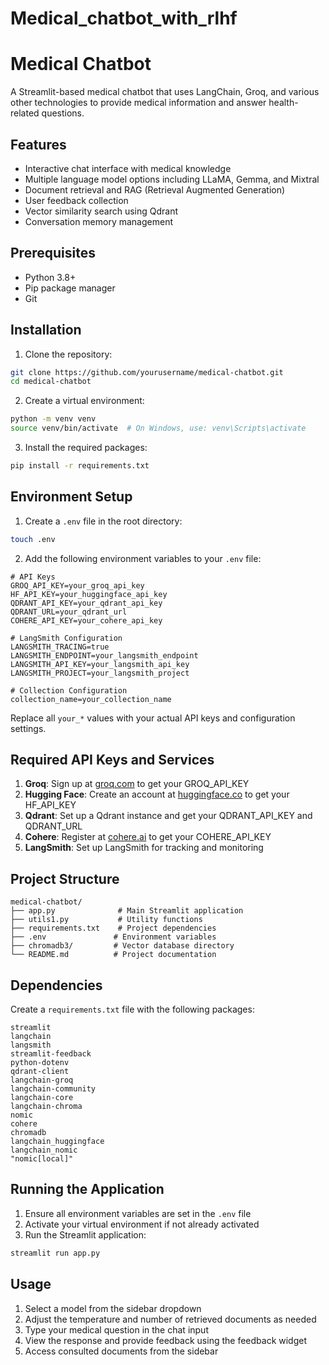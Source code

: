 # Medical_chatbot_with_rlhf

# Medical Chatbot

A Streamlit-based medical chatbot that uses LangChain, Groq, and various other technologies to provide medical information and answer health-related questions.

## Features

- Interactive chat interface with medical knowledge
- Multiple language model options including LLaMA, Gemma, and Mixtral
- Document retrieval and RAG (Retrieval Augmented Generation)
- User feedback collection
- Vector similarity search using Qdrant
- Conversation memory management

## Prerequisites

- Python 3.8+
- Pip package manager
- Git

## Installation

1. Clone the repository:
```bash
git clone https://github.com/yourusername/medical-chatbot.git
cd medical-chatbot
```

2. Create a virtual environment:
```bash
python -m venv venv
source venv/bin/activate  # On Windows, use: venv\Scripts\activate
```

3. Install the required packages:
```bash
pip install -r requirements.txt
```

## Environment Setup

1. Create a `.env` file in the root directory:
```bash
touch .env
```

2. Add the following environment variables to your `.env` file:
```plaintext
# API Keys
GROQ_API_KEY=your_groq_api_key
HF_API_KEY=your_huggingface_api_key
QDRANT_API_KEY=your_qdrant_api_key
QDRANT_URL=your_qdrant_url
COHERE_API_KEY=your_cohere_api_key

# LangSmith Configuration
LANGSMITH_TRACING=true
LANGSMITH_ENDPOINT=your_langsmith_endpoint
LANGSMITH_API_KEY=your_langsmith_api_key
LANGSMITH_PROJECT=your_langsmith_project

# Collection Configuration
collection_name=your_collection_name
```

Replace all `your_*` values with your actual API keys and configuration settings.

## Required API Keys and Services

1. **Groq**: Sign up at [groq.com](https://groq.com) to get your GROQ_API_KEY
2. **Hugging Face**: Create an account at [huggingface.co](https://huggingface.co) to get your HF_API_KEY
3. **Qdrant**: Set up a Qdrant instance and get your QDRANT_API_KEY and QDRANT_URL
4. **Cohere**: Register at [cohere.ai](https://cohere.ai) to get your COHERE_API_KEY
5. **LangSmith**: Set up LangSmith for tracking and monitoring

## Project Structure

```
medical-chatbot/
├── app.py              # Main Streamlit application
├── utils1.py           # Utility functions
├── requirements.txt    # Project dependencies
├── .env               # Environment variables
├── chromadb3/         # Vector database directory
└── README.md          # Project documentation
```

## Dependencies

Create a `requirements.txt` file with the following packages:

```plaintext
streamlit
langchain
langsmith
streamlit-feedback
python-dotenv
qdrant-client
langchain-groq
langchain-community
langchain-core
langchain-chroma
nomic
cohere
chromadb
langchain_huggingface
langchain_nomic
"nomic[local]"
```

## Running the Application

1. Ensure all environment variables are set in the `.env` file
2. Activate your virtual environment if not already activated
3. Run the Streamlit application:
```bash
streamlit run app.py
```

## Usage

1. Select a model from the sidebar dropdown
2. Adjust the temperature and number of retrieved documents as needed
3. Type your medical question in the chat input
4. View the response and provide feedback using the feedback widget
5. Access consulted documents from the sidebar

